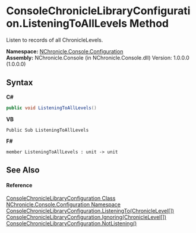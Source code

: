 # ConsoleChronicleLibraryConfiguration.ListeningToAllLevels Method 
 

Listen to records of all ChronicleLevels.

**Namespace:**&nbsp;<a href="N_NChronicle_Console_Configuration.md">NChronicle.Console.Configuration</a><br />**Assembly:**&nbsp;NChronicle.Console (in NChronicle.Console.dll) Version: 1.0.0.0 (1.0.0.0)

## Syntax

**C#**<br />
``` C#
public void ListeningToAllLevels()
```

**VB**<br />
``` VB
Public Sub ListeningToAllLevels
```

**F#**<br />
``` F#
member ListeningToAllLevels : unit -> unit 

```


## See Also


#### Reference
<a href="T_NChronicle_Console_Configuration_ConsoleChronicleLibraryConfiguration.md">ConsoleChronicleLibraryConfiguration Class</a><br /><a href="N_NChronicle_Console_Configuration.md">NChronicle.Console.Configuration Namespace</a><br /><a href="M_NChronicle_Console_Configuration_ConsoleChronicleLibraryConfiguration_ListeningTo.md">ConsoleChronicleLibraryConfiguration.ListeningTo(ChronicleLevel[])</a><br /><a href="M_NChronicle_Console_Configuration_ConsoleChronicleLibraryConfiguration_Ignoring.md">ConsoleChronicleLibraryConfiguration.Ignoring(ChronicleLevel[])</a><br /><a href="M_NChronicle_Console_Configuration_ConsoleChronicleLibraryConfiguration_NotListening.md">ConsoleChronicleLibraryConfiguration.NotListening()</a><br />
